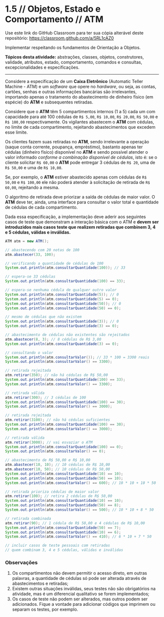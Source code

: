 # 1.5 // Objetos, Estado e Comportamento // ATM

Use este link do GitHub Classroom para ter sua cópia alterável deste repositório: <https://classroom.github.com/a/5RL1cAZ0>

Implementar respeitando os fundamentos de Orientação a Objetos.

**Tópicos desta atividade:** abstrações, classes, objetos, construtores, validade, atributos, estado, comportamento, comandos e consultas, excepcionalidades e especificações.

---

Considere a especificação de um **Caixa Eletrônico** (Automatic Teller Machine - ATM) e um _software_ que opere no _hardware_, ou seja, as contas, cartões, senhas e outras informações bancárias são irrelevantes, importando apenas o tratamento do abastecimento de dinheiro físico (em espécie) do **ATM** e subsequentes retiradas.

Considere que o **ATM** têm 5 compartimentos internos (1 a 5) cada um com capacidade para até 100 cédulas de `R$ 5,00`, `R$ 10,00`, `R$ 20,00`, `R$ 50,00` e `R$ 100,00` respectivamente. Os vigilantes abastecem o **ATM** com cédulas, no limite de cada compartimento, rejeitando abastecimentos que excedem esse limite.

Os clientes fazem suas retiradas no **ATM**, sendo irrelevante a operação (saque conta corrente, poupança, empréstimo), bastanto apenas ter cédulas (dinheiro físico) disponível no **ATM** e sendo possível atender o valor informado _conforme a combinação disponível de cédulas_, isto é: se o cliente solicitar `R$ 60,00` o **ATM** pode entregar 3 cédulas de `R$ 20`, uma de `R$ 50,00` e uma de `R$ 10,00`.

Se, por exemplo, o **ATM** estiver abastecido apenas com cédulas de `R$ 50,00` e `R$ 100,00` ele não poderá atender à solicitação de retirada de `R$ 60,00`, rejeitando a mesma.

O algoritmo de retirada deve priorizar a saída de cédulas de maior valor. O **ATM** deve ter, ainda, uma interface para consultar o valor total e quantidade de cédulas de cada compartimento.

Dada essa especificação, a implementação deve aderir aos seguintes casos de teste que demonstram a  interação básica com o ATM e **devem ser introduzidos mais casos teste que realizem retiradas que combinem 3, 4 e 5 cédulas, válidas e inválidas.**


```java
ATM atm = new ATM();

// abastecendo com 20 notas de 100
atm.abastecer(33, 100);

// verificando a quantidade de cédulas de 100
System.out.println(atm.consultarQuantidade(100)); // 33

// espera-se 33 cédulas
System.out.println(atm.consultarQuantidade(100) == 33);

// espera-se nenhuma cédula de qualquer outro valor
System.out.println(atm.consultarQuantidade(5)); // 0
System.out.println(atm.consultarQuantidade(5) == 0);
System.out.println(atm.consultarQuantidade(50)); // 0
System.out.println(atm.consultarQuantidade(50) == 0);

// mesmo de cédulas que não existem
System.out.println(atm.consultarQuantidade(3)); // 0
System.out.println(atm.consultarQuantidade(3) == 0);

// abastecimento de cédulas não existentes são rejeitados
atm.abastecer(8, 3); // 8 cédulas de R$ 3,00
System.out.println(atm.consultarQuantidade(3) == 0);

// consultando o valor
System.out.println(atm.consultarValor()); // 33 * 100 = 3300 reais
System.out.println(atm.consultarValor() == 3300);

// retirada rejeitada
atm.retirar(350); // não há cédulas de R$ 50,00
System.out.println(atm.consultarQuantidade(100) == 33);
System.out.println(atm.consultarValor() == 3300);

// retirada válida
atm.retirar(300); // 3 cédulas de 100
System.out.println(atm.consultarQuantidade(100) == 30);
System.out.println(atm.consultarValor() == 3000);

// retirada rejeitada
atm.retirar(3100); // não há cédulas suficientes
System.out.println(atm.consultarQuantidade(100) == 30);
System.out.println(atm.consultarValor() == 3000);

// retirada válida
atm.retirar(3000); // vai esvaziar o ATM
System.out.println(atm.consultarQuantidade(100) == 0);
System.out.println(atm.consultarValor() == 0);

// abastecimento de R$ 50,00 e R$ 10,00
atm.abastecer(10, 10); // 10 cédulas de R$ 10,00
atm.abastecer(10, 50); // 10 cédulas de R$ 50,00
System.out.println(atm.consultarQuantidade(10) == 10);
System.out.println(atm.consultarQuantidade(50) == 10);
System.out.println(atm.consultarValor() == 600); // 10 * 10 + 10 * 50

// retirada prioriza cédulas de maior valor
atm.retirar(100); // retira 2 cédulas de R$ 50,00
System.out.println(atm.consultarQuantidade(10) == 10);
System.out.println(atm.consultarQuantidade(50) == 8);
System.out.println(atm.consultarValor() == 500); // 10 * 10 + 8 * 50

// retirada combinada
atm.retirar(90); // 1 cédula de R$ 50,00 e 4 cédulas de R$ 10,00
System.out.println(atm.consultarQuantidade(50) == 7);
System.out.println(atm.consultarQuantidade(10) == 6);
System.out.println(atm.consultarValor() == 410); // 6 * 10 + 7 * 50

// incluir casos de teste pessoais com retiradas
// quem combinam 3, 4 e 5 cédulas, válidas e inválidas
```

### Observações

1. Os compartimentos não devem permitir o acesso direto, em outras palavras, a quantidade de cédulas só pode ser alterada através de abastecimentos e retiradas;
2. Existem outras situações inválidas, seus testes não são obrigatórios na atividade, mas é um diferencial qualitativo se forem implementados;
3. Os casos de teste não podem ser alterados, mas outros podem ser adicionados. Fique a vontade para adicionar códigos que imprimem ou separam os testes, por exemplo.
